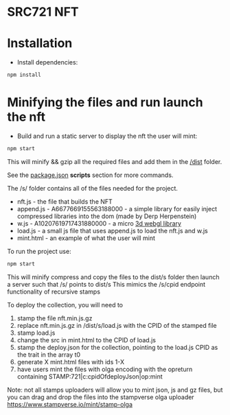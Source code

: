 # SRC721 NFT

# Installation

- Install dependencies:
```bash
npm install
```

# Minifying the files and run launch the nft
- Build and run a static server to display the nft the user will mint:
```bash
npm start
```

This will minify && gzip all the required files and add them in the [/dist](dist) folder.

See the [package.json](package.json) **scripts** section for more commands.


The /s/ folder contains all of the files needed for the project.
- nft.js - the file that builds the NFT
- append.js - A6677669155563188000 - a simple library for easily inject compressed libraries into the dom (made by Derp Herpenstein)
- w.js - A10207619717431880000 - a micro [3d webgl library](https://xem.github.io/W/) 
- load.js - a small js file that uses append.js to load the nft.js and w.js
- mint.html - an example of what the user will mint

To run the project use:
```bash
npm start
```

This will minify compress and copy the files to the dist/s folder then launch a server such that /s/ points to dist/s
This mimics the /s/cpid endpoint functionality of recursive stamps

To deploy the collection, you will need to
1) stamp the file nft.min.js.gz
2) replace nft.min.js.gz in /dist/s/load.js with the CPID of the stamped file
3) stamp load.js 
4) change the src in mint.html to the CPID of load.js 
5) stamp the deploy.json for the collection, pointing to the load.js CPID as the trait in the array t0
5) generate X mint.html files with ids 1-X
6) have users mint the files with olga encoding with the opreturn containing STAMP:721|c:cpidOfdeployJson|op:mint

Note: not all stamps uploaders will allow you to mint json, js and gz files, but you can drag and drop the files into the stampverse olga uploader
https://www.stampverse.io/mint/stamp-olga